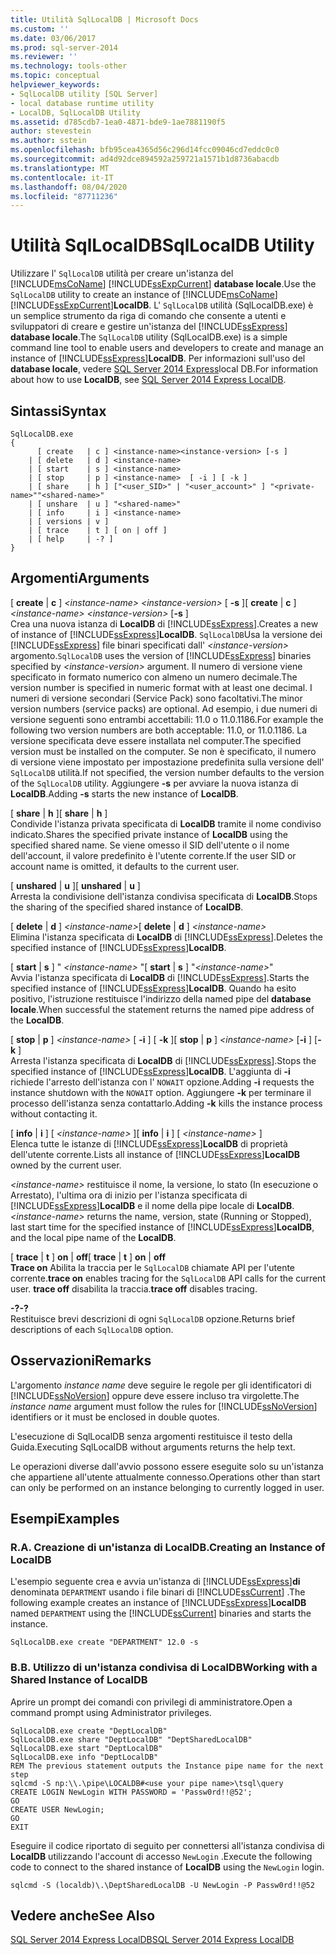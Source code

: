 ```yaml
---
title: Utilità SqlLocalDB | Microsoft Docs
ms.custom: ''
ms.date: 03/06/2017
ms.prod: sql-server-2014
ms.reviewer: ''
ms.technology: tools-other
ms.topic: conceptual
helpviewer_keywords:
- SqlLocalDB utility [SQL Server]
- local database runtime utility
- LocalDB, SqlLocalDB Utility
ms.assetid: d785cdb7-1ea0-4871-bde9-1ae7881190f5
author: stevestein
ms.author: sstein
ms.openlocfilehash: bfb95cea4365d56c296d14fcc09046cd7eddc0c0
ms.sourcegitcommit: ad4d92dce894592a259721a1571b1d8736abacdb
ms.translationtype: MT
ms.contentlocale: it-IT
ms.lasthandoff: 08/04/2020
ms.locfileid: "87711236"
---
```

# <a name="sqllocaldb-utility"></a><span data-ttu-id="3649d-102">Utilità SqlLocalDB</span><span class="sxs-lookup"><span data-stu-id="3649d-102">SqlLocalDB Utility</span></span>
  <span data-ttu-id="3649d-103">Utilizzare l' `SqlLocalDB` utilità per creare un'istanza del [!INCLUDE[msCoName](../includes/msconame-md.md)] [!INCLUDE[ssExpCurrent](../includes/ssexpcurrent-md.md)] **database locale**.</span><span class="sxs-lookup"><span data-stu-id="3649d-103">Use the `SqlLocalDB` utility to create an instance of [!INCLUDE[msCoName](../includes/msconame-md.md)][!INCLUDE[ssExpCurrent](../includes/ssexpcurrent-md.md)]**LocalDB**.</span></span> <span data-ttu-id="3649d-104">L' `SqlLocalDB` utilità (SqlLocalDB.exe) è un semplice strumento da riga di comando che consente a utenti e sviluppatori di creare e gestire un'istanza del [!INCLUDE[ssExpress](../includes/ssexpress-md.md)] **database locale**.</span><span class="sxs-lookup"><span data-stu-id="3649d-104">The `SqlLocalDB` utility (SqlLocalDB.exe) is a simple command line tool to enable users and developers to create and manage an instance of [!INCLUDE[ssExpress](../includes/ssexpress-md.md)]**LocalDB**.</span></span> <span data-ttu-id="3649d-105">Per informazioni sull'uso del **database locale**, vedere [SQL Server 2014 Express](../database-engine/configure-windows/sql-server-2016-express-localdb.md)local DB.</span><span class="sxs-lookup"><span data-stu-id="3649d-105">For information about how to use **LocalDB**, see [SQL Server 2014 Express LocalDB](../database-engine/configure-windows/sql-server-2016-express-localdb.md).</span></span>  
  
## <a name="syntax"></a><span data-ttu-id="3649d-106">Sintassi</span><span class="sxs-lookup"><span data-stu-id="3649d-106">Syntax</span></span>  
  
```  
SqlLocalDB.exe   
{  
      [ create   | c ] <instance-name><instance-version> [-s ]  
    | [ delete   | d ] <instance-name>  
    | [ start    | s ] <instance-name>  
    | [ stop     | p ] <instance-name>  [ -i ] [ -k ]  
    | [ share    | h ] ["<user_SID>" | "<user_account>" ] "<private-name>""<shared-name>"  
    | [ unshare  | u ] "<shared-name>"  
    | [ info     | i ] <instance-name>  
    | [ versions | v ]  
    | [ trace    | t ] [ on | off ]  
    | [ help     | -? ]  
}  
```  
  
## <a name="arguments"></a><span data-ttu-id="3649d-107">Argomenti</span><span class="sxs-lookup"><span data-stu-id="3649d-107">Arguments</span></span>  
 <span data-ttu-id="3649d-108">[ **create** | **c** ] *\<instance-name>* *\<instance-version>* [ **-s** ]</span><span class="sxs-lookup"><span data-stu-id="3649d-108">[ **create** | **c** ] *\<instance-name>* *\<instance-version>* [**-s** ]</span></span>  
 <span data-ttu-id="3649d-109">Crea una nuova istanza di **LocalDB** di [!INCLUDE[ssExpress](../includes/ssexpress-md.md)].</span><span class="sxs-lookup"><span data-stu-id="3649d-109">Creates a new of instance of [!INCLUDE[ssExpress](../includes/ssexpress-md.md)]**LocalDB**.</span></span> <span data-ttu-id="3649d-110">`SqlLocalDB`Usa la versione dei [!INCLUDE[ssExpress](../includes/ssexpress-md.md)] file binari specificati dall' *\<instance-version>* argomento.</span><span class="sxs-lookup"><span data-stu-id="3649d-110">`SqlLocalDB` uses the version of [!INCLUDE[ssExpress](../includes/ssexpress-md.md)] binaries specified by *\<instance-version>* argument.</span></span> <span data-ttu-id="3649d-111">Il numero di versione viene specificato in formato numerico con almeno un numero decimale.</span><span class="sxs-lookup"><span data-stu-id="3649d-111">The version number is specified in numeric format with at least one decimal.</span></span> <span data-ttu-id="3649d-112">I numeri di versione secondari (Service Pack) sono facoltativi.</span><span class="sxs-lookup"><span data-stu-id="3649d-112">The minor version numbers (service packs) are optional.</span></span> <span data-ttu-id="3649d-113">Ad esempio, i due numeri di versione seguenti sono entrambi accettabili: 11.0 o 11.0.1186.</span><span class="sxs-lookup"><span data-stu-id="3649d-113">For example the following two version numbers are both acceptable: 11.0, or 11.0.1186.</span></span> <span data-ttu-id="3649d-114">La versione specificata deve essere installata nel computer.</span><span class="sxs-lookup"><span data-stu-id="3649d-114">The specified version must be installed on the computer.</span></span> <span data-ttu-id="3649d-115">Se non è specificato, il numero di versione viene impostato per impostazione predefinita sulla versione dell' `SqlLocalDB` utilità.</span><span class="sxs-lookup"><span data-stu-id="3649d-115">If not specified, the version number defaults to the version of the `SqlLocalDB` utility.</span></span> <span data-ttu-id="3649d-116">Aggiungere **-s** per avviare la nuova istanza di **LocalDB**.</span><span class="sxs-lookup"><span data-stu-id="3649d-116">Adding **-s** starts the new instance of **LocalDB**.</span></span>  
  
 <span data-ttu-id="3649d-117">[ **share** | **h** ]</span><span class="sxs-lookup"><span data-stu-id="3649d-117">[ **share** | **h** ]</span></span>  
 <span data-ttu-id="3649d-118">Condivide l'istanza privata specificata di **LocalDB** tramite il nome condiviso indicato.</span><span class="sxs-lookup"><span data-stu-id="3649d-118">Shares the specified private instance of **LocalDB** using the specified shared name.</span></span> <span data-ttu-id="3649d-119">Se viene omesso il SID dell'utente o il nome dell'account, il valore predefinito è l'utente corrente.</span><span class="sxs-lookup"><span data-stu-id="3649d-119">If the user SID or account name is omitted, it defaults to the current user.</span></span>  
  
 <span data-ttu-id="3649d-120">[ **unshared** | **u** ]</span><span class="sxs-lookup"><span data-stu-id="3649d-120">[ **unshared** | **u** ]</span></span>  
 <span data-ttu-id="3649d-121">Arresta la condivisione dell'istanza condivisa specificata di **LocalDB**.</span><span class="sxs-lookup"><span data-stu-id="3649d-121">Stops the sharing of the specified shared instance of **LocalDB**.</span></span>  
  
 <span data-ttu-id="3649d-122">[ **delete** | **d** ] *\<instance-name>*</span><span class="sxs-lookup"><span data-stu-id="3649d-122">[ **delete** | **d** ] *\<instance-name>*</span></span>  
 <span data-ttu-id="3649d-123">Elimina l'istanza specificata di **LocalDB** di [!INCLUDE[ssExpress](../includes/ssexpress-md.md)].</span><span class="sxs-lookup"><span data-stu-id="3649d-123">Deletes the specified instance of [!INCLUDE[ssExpress](../includes/ssexpress-md.md)]**LocalDB**.</span></span>  
  
 <span data-ttu-id="3649d-124">[ **start** | **s** ] " *\<instance-name>* "</span><span class="sxs-lookup"><span data-stu-id="3649d-124">[ **start** | **s** ] "*\<instance-name>*"</span></span>  
 <span data-ttu-id="3649d-125">Avvia l'istanza specificata di **LocalDB** di [!INCLUDE[ssExpress](../includes/ssexpress-md.md)].</span><span class="sxs-lookup"><span data-stu-id="3649d-125">Starts the specified instance of [!INCLUDE[ssExpress](../includes/ssexpress-md.md)]**LocalDB**.</span></span> <span data-ttu-id="3649d-126">Quando ha esito positivo, l'istruzione restituisce l'indirizzo della named pipe del **database locale**.</span><span class="sxs-lookup"><span data-stu-id="3649d-126">When successful the statement returns the named pipe address of the **LocalDB**.</span></span>  
  
 <span data-ttu-id="3649d-127">[ **stop** | **p** ] *\<instance-name>* [ **-i** ] [ **-k** ]</span><span class="sxs-lookup"><span data-stu-id="3649d-127">[ **stop** | **p** ] *\<instance-name>* [**-i** ] [**-k** ]</span></span>  
 <span data-ttu-id="3649d-128">Arresta l'istanza specificata di **LocalDB** di [!INCLUDE[ssExpress](../includes/ssexpress-md.md)].</span><span class="sxs-lookup"><span data-stu-id="3649d-128">Stops the specified instance of [!INCLUDE[ssExpress](../includes/ssexpress-md.md)]**LocalDB**.</span></span> <span data-ttu-id="3649d-129">L'aggiunta di **-i** richiede l'arresto dell'istanza con l' `NOWAIT` opzione.</span><span class="sxs-lookup"><span data-stu-id="3649d-129">Adding **-i** requests the instance shutdown with the `NOWAIT` option.</span></span> <span data-ttu-id="3649d-130">Aggiungere **-k** per terminare il processo dell'istanza senza contattarlo.</span><span class="sxs-lookup"><span data-stu-id="3649d-130">Adding **-k** kills the instance process without contacting it.</span></span>  
  
 <span data-ttu-id="3649d-131">[ **info** | **i** ] [ *\<instance-name>* ]</span><span class="sxs-lookup"><span data-stu-id="3649d-131">[ **info** | **i** ] [ *\<instance-name>* ]</span></span>  
 <span data-ttu-id="3649d-132">Elenca tutte le istanze di [!INCLUDE[ssExpress](../includes/ssexpress-md.md)]**LocalDB** di proprietà dell'utente corrente.</span><span class="sxs-lookup"><span data-stu-id="3649d-132">Lists all instance of [!INCLUDE[ssExpress](../includes/ssexpress-md.md)]**LocalDB** owned by the current user.</span></span>  
  
 <span data-ttu-id="3649d-133">*\<instance-name>* restituisce il nome, la versione, lo stato (In esecuzione o Arrestato), l'ultima ora di inizio per l'istanza specificata di [!INCLUDE[ssExpress](../includes/ssexpress-md.md)]**LocalDB** e il nome della pipe locale di **LocalDB**.</span><span class="sxs-lookup"><span data-stu-id="3649d-133">*\<instance-name>* returns the name, version, state (Running or Stopped), last start time for the specified instance of [!INCLUDE[ssExpress](../includes/ssexpress-md.md)]**LocalDB**, and the local pipe name of the **LocalDB**.</span></span>  
  
 <span data-ttu-id="3649d-134">[ **trace** | **t** ] **on** | **off**</span><span class="sxs-lookup"><span data-stu-id="3649d-134">[ **trace** | **t** ] **on** | **off**</span></span>  
 <span data-ttu-id="3649d-135">**Trace on** Abilita la traccia per le `SqlLocalDB` chiamate API per l'utente corrente.</span><span class="sxs-lookup"><span data-stu-id="3649d-135">**trace on** enables tracing for the `SqlLocalDB` API calls for the current user.</span></span> <span data-ttu-id="3649d-136">**trace off** disabilita la traccia.</span><span class="sxs-lookup"><span data-stu-id="3649d-136">**trace off** disables tracing.</span></span>  
  
 <span data-ttu-id="3649d-137">**-?**</span><span class="sxs-lookup"><span data-stu-id="3649d-137">**-?**</span></span>  
 <span data-ttu-id="3649d-138">Restituisce brevi descrizioni di ogni `SqlLocalDB` opzione.</span><span class="sxs-lookup"><span data-stu-id="3649d-138">Returns brief descriptions of each `SqlLocalDB` option.</span></span>  
  
## <a name="remarks"></a><span data-ttu-id="3649d-139">Osservazioni</span><span class="sxs-lookup"><span data-stu-id="3649d-139">Remarks</span></span>  
 <span data-ttu-id="3649d-140">L'argomento *instance name* deve seguire le regole per gli identificatori di [!INCLUDE[ssNoVersion](../includes/ssnoversion-md.md)] oppure deve essere incluso tra virgolette.</span><span class="sxs-lookup"><span data-stu-id="3649d-140">The *instance name* argument must follow the rules for [!INCLUDE[ssNoVersion](../includes/ssnoversion-md.md)] identifiers or it must be enclosed in double quotes.</span></span>  
  
 <span data-ttu-id="3649d-141">L'esecuzione di SqlLocalDB senza argomenti restituisce il testo della Guida.</span><span class="sxs-lookup"><span data-stu-id="3649d-141">Executing SqlLocalDB without arguments returns the help text.</span></span>  
  
 <span data-ttu-id="3649d-142">Le operazioni diverse dall'avvio possono essere eseguite solo su un'istanza che appartiene all'utente attualmente connesso.</span><span class="sxs-lookup"><span data-stu-id="3649d-142">Operations other than start can only be performed on an instance belonging to currently logged in user.</span></span>  
  
## <a name="examples"></a><span data-ttu-id="3649d-143">Esempi</span><span class="sxs-lookup"><span data-stu-id="3649d-143">Examples</span></span>  
  
### <a name="a-creating-an-instance-of-localdb"></a><span data-ttu-id="3649d-144">R.</span><span class="sxs-lookup"><span data-stu-id="3649d-144">A.</span></span> <span data-ttu-id="3649d-145">Creazione di un'istanza di LocalDB.</span><span class="sxs-lookup"><span data-stu-id="3649d-145">Creating an Instance of LocalDB</span></span>  
 <span data-ttu-id="3649d-146">L'esempio seguente crea e avvia un'istanza di [!INCLUDE[ssExpress](../includes/ssexpress-md.md)]**di** denominata `DEPARTMENT` usando i file binari di [!INCLUDE[ssCurrent](../includes/sscurrent-md.md)] .</span><span class="sxs-lookup"><span data-stu-id="3649d-146">The following example creates an instance of [!INCLUDE[ssExpress](../includes/ssexpress-md.md)]**LocalDB** named `DEPARTMENT` using the [!INCLUDE[ssCurrent](../includes/sscurrent-md.md)] binaries and starts the instance.</span></span>  
  
```  
SqlLocalDB.exe create "DEPARTMENT" 12.0 -s  
```  
  
### <a name="b-working-with-a-shared-instance-of-localdb"></a><span data-ttu-id="3649d-147">B.</span><span class="sxs-lookup"><span data-stu-id="3649d-147">B.</span></span> <span data-ttu-id="3649d-148">Utilizzo di un'istanza condivisa di LocalDB</span><span class="sxs-lookup"><span data-stu-id="3649d-148">Working with a Shared Instance of LocalDB</span></span>  
 <span data-ttu-id="3649d-149">Aprire un prompt dei comandi con privilegi di amministratore.</span><span class="sxs-lookup"><span data-stu-id="3649d-149">Open a command prompt using Administrator privileges.</span></span>  
  
```  
SqlLocalDB.exe create "DeptLocalDB"  
SqlLocalDB.exe share "DeptLocalDB" "DeptSharedLocalDB"  
SqlLocalDB.exe start "DeptLocalDB"  
SqlLocalDB.exe info "DeptLocalDB"  
REM The previous statement outputs the Instance pipe name for the next step  
sqlcmd -S np:\\.\pipe\LOCALDB#<use your pipe name>\tsql\query  
CREATE LOGIN NewLogin WITH PASSWORD = 'Passw0rd!!@52';   
GO  
CREATE USER NewLogin;  
GO  
EXIT  
```  
  
 <span data-ttu-id="3649d-150">Eseguire il codice riportato di seguito per connettersi all'istanza condivisa di **LocalDB** utilizzando l'account di accesso `NewLogin` .</span><span class="sxs-lookup"><span data-stu-id="3649d-150">Execute the following code to connect to the shared instance of **LocalDB** using the `NewLogin` login.</span></span>  
  
```  
sqlcmd -S (localdb)\.\DeptSharedLocalDB -U NewLogin -P Passw0rd!!@52  
```  
  
## <a name="see-also"></a><span data-ttu-id="3649d-151">Vedere anche</span><span class="sxs-lookup"><span data-stu-id="3649d-151">See Also</span></span>  
 [<span data-ttu-id="3649d-152">SQL Server 2014 Express LocalDB</span><span class="sxs-lookup"><span data-stu-id="3649d-152">SQL Server 2014 Express LocalDB</span></span>](../database-engine/configure-windows/sql-server-2016-express-localdb.md)  
  
  
